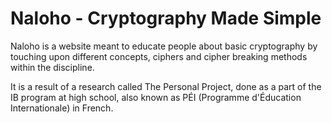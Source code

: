# Naloho - Cryptography Made Simple

Naloho is a website meant to educate people about basic cryptography by touching upon different concepts, ciphers and cipher breaking methods within the discipline.

It is a result of a research called The Personal Project, done as a part of the IB program at high school, also known as PÉI (Programme d'Éducation Internationale) in French.
